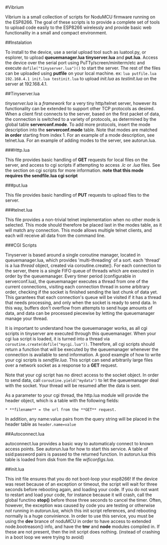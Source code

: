 #Vibrium

Vibrium is a small collection of scripts for NoduMCU firmware running on the ESP8266. The goal of these scripts is to provide a complete set of tools to upload code easily to the ESP8266 wirelessly and provide basic web functionality in a small and compact environment.

##Instalation

To install to the device, use a serial upload tool such as luatool.py, or esplorer, to upload **queuemanager.lua** **tinyserver.lua** and **put.lua**.  Access the device over the serial port using PuTTy/screen/miniterm/etc and execute ``dofile("tinyserver.lua")()`` to start the server. The rest of the files can be uploaded using **putfile** on your local machine. ex: ``lua putfile.lua 192.168.4.1 init.lua testinit.lua`` to upload *init.lua* as *testinit.lua* on the server at 192.168.4.1.

##Tinyserver.lua

*tinyserver.lua* is a *framework* for a very tiny http/telnet server, however
its functionality can be extended to support other TCP protocols as desired.
When a client first connects to the server, based on the first packet of data,
the connection is switched to a variety of protocols, as determined by the
global table **serverconf.mode**. To add more protocols, insert the mode
description into the **serverconf.mode** table. Note that modes are matched
**in order** starting from index 1. For an example of a mode description, see
telnet.lua. For an example of adding modes to the server, see autorun.lua.

###Http.lua

This file provides basic handling of  **GET** requests for local files on the server, and access to cgi scripts if attempting to access *.lc* or *.lua* files. See the section on cgi scripts for more information. **note that this mode requires the sendfile.lua cgi script**

###put.lua

This file provides basic handling of **PUT** requests to upload files to the
server. 

###telnet.lua

This file provides a non-trivial telnet implementation when no other mode is
selected. This mode should therefore be placed last in the modes table, as it
will match any connection. This mode allows multigle telnet clients, and each
will receive all data from the command line. 

###CGI Scripts

Tinyserver is based around a single coroutine manager, located in queuemanager.lua, which provides 'multi-threading' of a sort. each 'thread' is a lua *thread* object, created via coroutine.create(). For each connection to the server, there is a single FIFO queue of threads which are executed in order by the queuemanager. Every timer period (configurable in serverconf.lua), the queuemanager executes a thread from one of the current connections, visiting each connection thread in some arbitrary order, checking if the socket is finished sending the last chunk of data yet. This garantees that each connection's queue will be visited if it has a thread that needs processing, and only when the socket is ready to send data. In this way, buffers don't overflow from attempts to send huge amounts of data, and data can be processed piecewise by letting the queuemanager manage your thread. 

It is important to understand how the queuemanager works, as all cgi scripts in tinyserver are executed through this queuemanager. When your cgi lua script is loaded, it is turned into a thread via ``coroutine.create(dofile("mycgi.lua"))``. Therefore, all cgi scripts should return a function that will be executed by the queuemanager whenever the connection is available to send information. A good examgle of how to write your cgi scripts is *sendfile.lua*. This script can send arbitrarily large files over a network socket as a response to a **GET** request. 

Note that your cgi script has no direct access to the socket object. In order to send data, call ``coroutine.yield("mydata")`` to let the queuemanager deal with the socket. Your thread will be resumed after the data is sent. 

As a parameter to your cgi thread, the http.lua module will provide the header
object, which is a table with the following fields:

	* **filename** = the url from the **GET** request.

In addition, any name:value pairs from the query string will be placed in the header table as ``header.name=value``

##Autoconnect.lua

autoconnect.lua provides a basic way to automaticaly connect to known access
points. See autorun.lua for how to start this service. A table of ssid:password
pairs is passed to the returned function. In autorun.lua this table is loaded
from disk from the file *wificonfigs.lua*. 

##init.lua

This init file ensures that you do not boot-loop your esp8266! If the device was reset because of an exception or timeout, the script will wait for three seconds before rebooting again, and loading your code. If you do not want to restart and load your code, for instance because it will crash, call the global functino **stop()** before those three seconds to cancel the timer. Often, however, the exception was caused by code you are testing or otherwise *not* running in *autorun.lua*, which this init script references, and rebooting normally is a huge convinience. 
In order to use this service, you must be using the **dev** brance of noduMCU in order to have access to extended node.bootreason() info, and have the **tmr** and **node** modules compiled in. If these are not present, then the init script does nothing. (instead of crashing in a boot loop we were trying to avoid)
